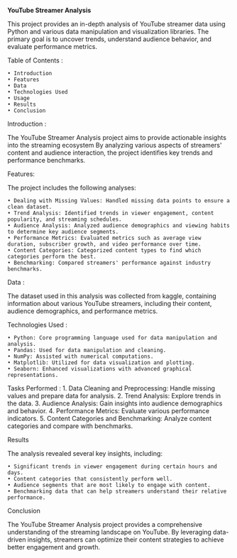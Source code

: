 **YouTube Streamer Analysis**

This project provides an in-depth analysis of YouTube streamer data using Python and various data manipulation and visualization libraries. 
The primary goal is to uncover trends, understand audience behavior, and evaluate performance metrics.

Table of Contents :

	• Introduction
	• Features
	• Data
	• Technologies Used
	• Usage
	• Results
	• Conclusion
	
Introduction :

The YouTube Streamer Analysis project aims to provide actionable insights into the streaming ecosystem By 
analyzing various aspects of streamers' content and audience interaction, the project identifies key trends and performance benchmarks.

Features:

The project includes the following analyses:

	• Dealing with Missing Values: Handled missing data points to ensure a clean dataset.
	• Trend Analysis: Identified trends in viewer engagement, content popularity, and streaming schedules.
	• Audience Analysis: Analyzed audience demographics and viewing habits to determine key audience segments.
	• Performance Metrics: Evaluated metrics such as average view duration, subscriber growth, and video performance over time.
	• Content Categories: Categorized content types to find which categories perform the best.
	• Benchmarking: Compared streamers' performance against industry benchmarks.
 
Data :

The dataset used in this analysis was collected from kaggle, containing information about various YouTube streamers, including their content, audience demographics, and performance metrics.

Technologies Used :

	• Python: Core programming language used for data manipulation and analysis.
	• Pandas: Used for data manipulation and cleaning.
	• NumPy: Assisted with numerical computations.
	• Matplotlib: Utilized for data visualization and plotting.
	• Seaborn: Enhanced visualizations with advanced graphical representations.

Tasks Performed : 
	1. Data Cleaning and Preprocessing: Handle missing values and prepare data for analysis.
	2. Trend Analysis: Explore trends in the data.
	3. Audience Analysis: Gain insights into audience demographics and behavior.
	4. Performance Metrics: Evaluate various performance indicators.
	5. Content Categories and Benchmarking: Analyze content categories and compare with benchmarks.
 
Results

The analysis revealed several key insights, including:

	• Significant trends in viewer engagement during certain hours and days.
	• Content categories that consistently perform well.
	• Audience segments that are most likely to engage with content.
	• Benchmarking data that can help streamers understand their relative performance.
 
Conclusion

The YouTube Streamer Analysis project provides a comprehensive understanding of the streaming landscape on YouTube. 
By leveraging data-driven insights, streamers can optimize their content strategies to achieve better engagement and growth.

